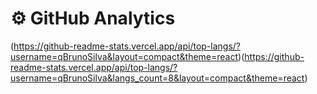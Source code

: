 # ⚙️  GitHub Analytics

(https://github-readme-stats.vercel.app/api/top-langs/?username=qBrunoSilva&layout=compact&theme=react)(https://github-readme-stats.vercel.app/api/top-langs/?username=qBrunoSilva&langs_count=8&layout=compact&theme=react)

<!--
**qBrunoSilva/qBrunoSIlva** is a ✨ _special_ ✨ repository because its `README.md` (this file) appears on your GitHub profile.

Here are some ideas to get you started:

- 🔭 I’m currently working on ...
- 🌱 I’m currently learning ...
- 👯 I’m looking to collaborate on ...
- 🤔 I’m looking for help with ...
- 💬 Ask me about ...
- 📫 How to reach me: ...
- 😄 Pronouns: ...
- ⚡ Fun fact: ...
-->
